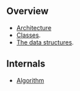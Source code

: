 ## Overview

- [Architecture](architecture.md)
- [Classes](classes.md).
- [The data structures](data-structures.md).

## Internals

- [Algorithm](algorithm.md)
